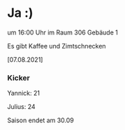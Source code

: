 
# Ja :)

um 16:00 Uhr im Raum 306 Gebäude 1

Es gibt Kaffee und Zimtschnecken


<!---![image](https://user-images.githubusercontent.com/73311547/125851712-3934142d-7930-4613-8163-7ba796f7bffd.png)-->

[07.08.2021]


### Kicker

Yannick: 21

Julius:  24

Saison endet am 30.09
